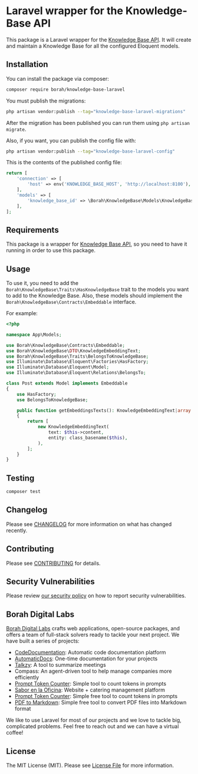 # Laravel wrapper for the Knowledge-Base API

This package is a Laravel wrapper for the [Knowledge Base API](https://github.com/BorahLabs/Knowledge-Base). It will create and maintain a Knowledge Base for all the configured Eloquent models.

## Installation

You can install the package via composer:

```bash
composer require borah/knowledge-base-laravel
```

You must publish the migrations:

```bash
php artisan vendor:publish --tag="knowledge-base-laravel-migrations"
```

After the migration has been published you can run them using `php artisan migrate`.

Also, if you want, you can publish the config file with:

```bash
php artisan vendor:publish --tag="knowledge-base-laravel-config"
```

This is the contents of the published config file:

```php
return [
    'connection' => [
        'host' => env('KNOWLEDGE_BASE_HOST', 'http://localhost:8100'),
    ],
    'models' => [
        'knowledge_base_id' => \Borah\KnowledgeBase\Models\KnowledgeBaseId::class,
    ],
];

```

## Requirements

This package is a wrapper for [Knowledge Base API](https://github.com/BorahLabs/Knowledge-Base), so you need to have it running in order to use this package.

## Usage

To use it, you need to add the `Borah\KnowledgeBase\Traits\HasKnowledgeBase` trait to the models you want to add to the Knowledge Base. Also, these models should implement the `Borah\KnowledgeBase\Contracts\Embeddable` interface.

For example:

```php
<?php

namespace App\Models;

use Borah\KnowledgeBase\Contracts\Embeddable;
use Borah\KnowledgeBase\DTO\KnowledgeEmbeddingText;
use Borah\KnowledgeBase\Traits\BelongsToKnowledgeBase;
use Illuminate\Database\Eloquent\Factories\HasFactory;
use Illuminate\Database\Eloquent\Model;
use Illuminate\Database\Eloquent\Relations\BelongsTo;

class Post extends Model implements Embeddable
{
    use HasFactory;
    use BelongsToKnowledgeBase;

    public function getEmbeddingsTexts(): KnowledgeEmbeddingText|array
    {
        return [
            new KnowledgeEmbeddingText(
                text: $this->content,
                entity: class_basename($this),
            ),
        ];
    }
}
```

## Testing

```bash
composer test
```

## Changelog

Please see [CHANGELOG](CHANGELOG.md) for more information on what has changed recently.

## Contributing

Please see [CONTRIBUTING](CONTRIBUTING.md) for details.

## Security Vulnerabilities

Please review [our security policy](../../security/policy) on how to report security vulnerabilities.

## Borah Digital Labs
[Borah Digital Labs](https://borah.digital/) crafts web applications, open-source packages, and offers a team of full-stack solvers ready to tackle your next project. We have built a series of projects:

- [CodeDocumentation](https://codedocumentation.app/): Automatic code documentation platform
- [AutomaticDocs](https://automaticdocs.app/): One-time documentation for your projects
- [Talkzy](https://talkzy.app/): A tool to summarize meetings
- Compass: An agent-driven tool to help manage companies more efficiently
- [Prompt Token Counter](https://prompttokencounter.com/): Simple tool to count tokens in prompts
- [Sabor en la Oficina](https://saborenlaoficina.es/): Website + catering management platform
- [Prompt Token Counter](https://www.prompttokencounter.com/): Simple free tool to count tokens in prompts
- [PDF to Markdown](https://pdftomarkdown.app/): Simple free tool to convert PDF files into Markdown format

We like to use Laravel for most of our projects and we love to tackle big, complicated problems. Feel free to reach out and we can have a virtual coffee!

## License

The MIT License (MIT). Please see [License File](LICENSE.md) for more information.

